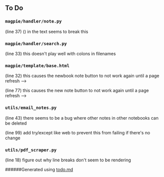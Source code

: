 ## To Do
### ``magpie/handler/note.py``
(line 37) () in the text seems to break this


### ``magpie/handler/search.py``
(line 33) this doesn't play well with colons in filenames


### ``magpie/template/base.html``
(line 32) this causes the newbook note button to not work again until a page refresh -->

(line 77) this causes the new note button to not work again until a page refresh -->


### ``utils/email_notes.py``
(line 43) there seems to be a bug where other notes in other notebooks can be deleted

(line 99) add try/except like web to prevent this from failing if there's no change


### ``utils/pdf_scraper.py``
(line 18) figure out why line breaks don't seem to be rendering

######Generated using [todo.md](https://github.com/charlesthomas/todo.md)

